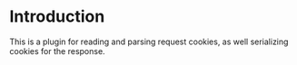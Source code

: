 # Introduction

This is a plugin for reading and parsing request cookies, as well serializing cookies for the
response.
